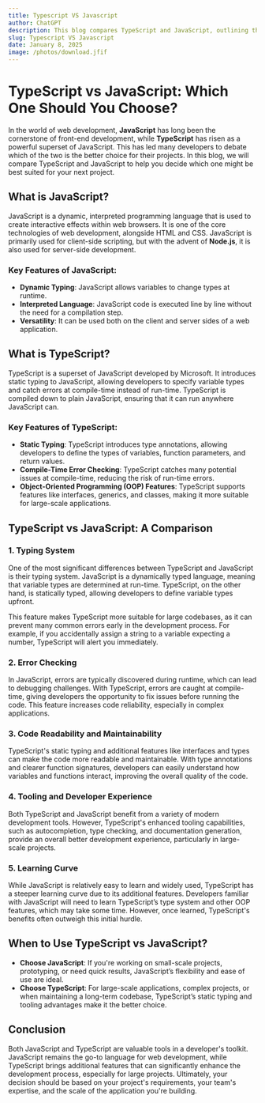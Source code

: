 ```yaml
---
title: Typescript VS Javascript
author: ChatGPT
description: This blog compares TypeScript and JavaScript, outlining their differences, benefits, and use cases to help developers choose the right language for their projects
slug: Typescript VS Javascript 
date: January 8, 2025
image: /photos/download.jfif
---
```


# TypeScript vs JavaScript: Which One Should You Choose?

In the world of web development, **JavaScript** has long been the cornerstone of front-end development, while **TypeScript** has risen as a powerful superset of JavaScript. This has led many developers to debate which of the two is the better choice for their projects. In this blog, we will compare TypeScript and JavaScript to help you decide which one might be best suited for your next project.

## What is JavaScript?

JavaScript is a dynamic, interpreted programming language that is used to create interactive effects within web browsers. It is one of the core technologies of web development, alongside HTML and CSS. JavaScript is primarily used for client-side scripting, but with the advent of **Node.js**, it is also used for server-side development.

### Key Features of JavaScript:
- **Dynamic Typing**: JavaScript allows variables to change types at runtime.
- **Interpreted Language**: JavaScript code is executed line by line without the need for a compilation step.
- **Versatility**: It can be used both on the client and server sides of a web application.

## What is TypeScript?

TypeScript is a superset of JavaScript developed by Microsoft. It introduces static typing to JavaScript, allowing developers to specify variable types and catch errors at compile-time instead of run-time. TypeScript is compiled down to plain JavaScript, ensuring that it can run anywhere JavaScript can.

### Key Features of TypeScript:
- **Static Typing**: TypeScript introduces type annotations, allowing developers to define the types of variables, function parameters, and return values.
- **Compile-Time Error Checking**: TypeScript catches many potential issues at compile-time, reducing the risk of run-time errors.
- **Object-Oriented Programming (OOP) Features**: TypeScript supports features like interfaces, generics, and classes, making it more suitable for large-scale applications.

## TypeScript vs JavaScript: A Comparison

### 1. **Typing System**

One of the most significant differences between TypeScript and JavaScript is their typing system. JavaScript is a dynamically typed language, meaning that variable types are determined at run-time. TypeScript, on the other hand, is statically typed, allowing developers to define variable types upfront.

This feature makes TypeScript more suitable for large codebases, as it can prevent many common errors early in the development process. For example, if you accidentally assign a string to a variable expecting a number, TypeScript will alert you immediately.

### 2. **Error Checking**

In JavaScript, errors are typically discovered during runtime, which can lead to debugging challenges. With TypeScript, errors are caught at compile-time, giving developers the opportunity to fix issues before running the code. This feature increases code reliability, especially in complex applications.

### 3. **Code Readability and Maintainability**

TypeScript's static typing and additional features like interfaces and types can make the code more readable and maintainable. With type annotations and clearer function signatures, developers can easily understand how variables and functions interact, improving the overall quality of the code.

### 4. **Tooling and Developer Experience**

Both TypeScript and JavaScript benefit from a variety of modern development tools. However, TypeScript's enhanced tooling capabilities, such as autocompletion, type checking, and documentation generation, provide an overall better development experience, particularly in large-scale projects.

### 5. **Learning Curve**

While JavaScript is relatively easy to learn and widely used, TypeScript has a steeper learning curve due to its additional features. Developers familiar with JavaScript will need to learn TypeScript’s type system and other OOP features, which may take some time. However, once learned, TypeScript's benefits often outweigh this initial hurdle.

## When to Use TypeScript vs JavaScript?

- **Choose JavaScript**: If you're working on small-scale projects, prototyping, or need quick results, JavaScript’s flexibility and ease of use are ideal.
- **Choose TypeScript**: For large-scale applications, complex projects, or when maintaining a long-term codebase, TypeScript’s static typing and tooling advantages make it the better choice.

## Conclusion

Both JavaScript and TypeScript are valuable tools in a developer's toolkit. JavaScript remains the go-to language for web development, while TypeScript brings additional features that can significantly enhance the development process, especially for large projects. Ultimately, your decision should be based on your project's requirements, your team's expertise, and the scale of the application you're building.
